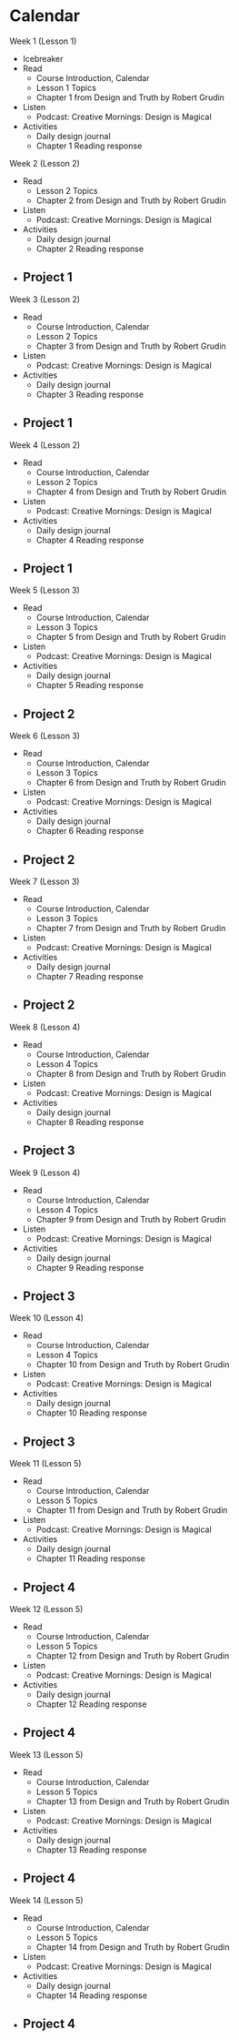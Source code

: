 # Calendar

Week 1 (Lesson 1)

- Icebreaker
- Read
  - Course Introduction, Calendar
  - Lesson 1 Topics
  - Chapter 1 from Design and Truth by Robert Grudin
- Listen
  - Podcast: Creative Mornings: Design is Magical
- Activities
  - Daily design journal
  - Chapter 1 Reading response

Week 2 (Lesson 2)

- Read
  - Lesson 2 Topics
  - Chapter 2 from Design and Truth by Robert Grudin
- Listen
  - Podcast: Creative Mornings: Design is Magical
- Activities
  - Daily design journal
  - Chapter 2 Reading response
- Project 1
  -  

Week 3 (Lesson 2)

- Read
  - Course Introduction, Calendar
  - Lesson 2 Topics
  - Chapter 3 from Design and Truth by Robert Grudin
- Listen
  - Podcast: Creative Mornings: Design is Magical
- Activities
  - Daily design journal
  - Chapter 3 Reading response
- Project 1
  -  
Week 4 (Lesson 2)

- Read
  - Course Introduction, Calendar
  - Lesson 2 Topics
  - Chapter 4 from Design and Truth by Robert Grudin
- Listen
  - Podcast: Creative Mornings: Design is Magical
- Activities
  - Daily design journal
  - Chapter 4 Reading response
- Project 1
  -  
Week 5 (Lesson 3)

- Read
  - Course Introduction, Calendar
  - Lesson 3 Topics
  - Chapter 5 from Design and Truth by Robert Grudin
- Listen
  - Podcast: Creative Mornings: Design is Magical
- Activities
  - Daily design journal
  - Chapter 5 Reading response
- Project 2
  -   

Week 6 (Lesson 3)

- Read
  - Course Introduction, Calendar
  - Lesson 3 Topics
  - Chapter 6 from Design and Truth by Robert Grudin
- Listen
  - Podcast: Creative Mornings: Design is Magical
- Activities
  - Daily design journal
  - Chapter 6 Reading response
- Project 2
  -   

Week 7 (Lesson 3)

- Read
  - Course Introduction, Calendar
  - Lesson 3 Topics
  - Chapter 7 from Design and Truth by Robert Grudin
- Listen
  - Podcast: Creative Mornings: Design is Magical
- Activities
  - Daily design journal
  - Chapter 7 Reading response
- Project 2
  -  
Week 8 (Lesson 4)

- Read
  - Course Introduction, Calendar
  - Lesson 4 Topics
  - Chapter 8 from Design and Truth by Robert Grudin
- Listen
  - Podcast: Creative Mornings: Design is Magical
- Activities
  - Daily design journal
  - Chapter 8 Reading response
- Project 3
  -  
Week 9 (Lesson 4)

- Read
  - Course Introduction, Calendar
  - Lesson 4 Topics
  - Chapter 9 from Design and Truth by Robert Grudin
- Listen
  - Podcast: Creative Mornings: Design is Magical
- Activities
  - Daily design journal
  - Chapter 9 Reading response
- Project 3
  -  
Week 10 (Lesson 4)

- Read
  - Course Introduction, Calendar
  - Lesson 4 Topics
  - Chapter 10 from Design and Truth by Robert Grudin
- Listen
  - Podcast: Creative Mornings: Design is Magical
- Activities
  - Daily design journal
  - Chapter 10 Reading response
- Project 3
  -  
Week 11 (Lesson 5)

- Read
  - Course Introduction, Calendar
  - Lesson 5 Topics
  - Chapter 11 from Design and Truth by Robert Grudin
- Listen
  - Podcast: Creative Mornings: Design is Magical
- Activities
  - Daily design journal
  - Chapter 11 Reading response
- Project 4
  -  
Week 12 (Lesson 5)

- Read
  - Course Introduction, Calendar
  - Lesson 5 Topics
  - Chapter 12 from Design and Truth by Robert Grudin
- Listen
  - Podcast: Creative Mornings: Design is Magical
- Activities
  - Daily design journal
  - Chapter 12 Reading response
- Project 4
  -  
Week 13 (Lesson 5)

- Read
  - Course Introduction, Calendar
  - Lesson 5 Topics
  - Chapter 13 from Design and Truth by Robert Grudin
- Listen
  - Podcast: Creative Mornings: Design is Magical
- Activities
  - Daily design journal
  - Chapter 13 Reading response
- Project 4
  -  
Week 14 (Lesson 5)

- Read
  - Course Introduction, Calendar
  - Lesson 5 Topics
  - Chapter 14 from Design and Truth by Robert Grudin
- Listen
  - Podcast: Creative Mornings: Design is Magical
- Activities
  - Daily design journal
  - Chapter 14 Reading response
- Project 4
  -  
